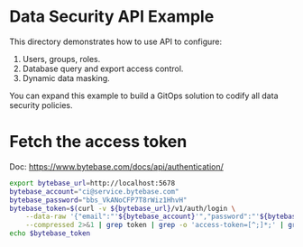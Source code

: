 # Data Security API Example

This directory demonstrates how to use API to configure:

1. Users, groups, roles.
1. Database query and export access control.
1. Dynamic data masking.

You can expand this example to build a GitOps solution to codify all data security policies.

# Fetch the access token

Doc: https://www.bytebase.com/docs/api/authentication/

```bash
export bytebase_url=http://localhost:5678
bytebase_account="ci@service.bytebase.com"
bytebase_password="bbs_VkANoCFP7T8rWiz1HhvH"
bytebase_token=$(curl -v ${bytebase_url}/v1/auth/login \
    --data-raw '{"email":"'${bytebase_account}'","password":"'${bytebase_password}'","web":true}' \
    --compressed 2>&1 | grep token | grep -o 'access-token=[^;]*;' | grep -o '[^;]*' | sed 's/access-token=//g; s/;//g')
echo $bytebase_token
```
